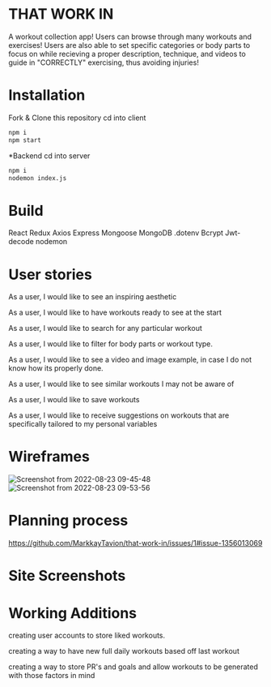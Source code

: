 # THAT WORK IN
A workout collection app! Users can browse through many workouts and exercises! Users are also able to set specific categories or body parts to focus on while recieving a proper description, technique, and videos to guide in "CORRECTLY" exercising, thus avoiding injuries!

# Installation
Fork & Clone this repository
cd into client
```bash
npm i 
npm start
```
*Backend
cd into server
```bash
npm i 
nodemon index.js
```
# Build
React
Redux
Axios
Express
Mongoose
MongoDB
.dotenv
Bcrypt
Jwt-decode
nodemon

# User stories

As a user, I would like to see an inspiring aesthetic

As a user, I would like to have workouts ready to see at the start

As a user, I would like to search for any particular workout

As a user, I would like to filter for body parts or workout type.

As a user, I would like to see a video and image example, in case I do not know how its properly done.

As a user, I would like to see similar workouts I may not be aware of

As a user, I would like to save workouts

As a user, I would like to receive suggestions on workouts that are specifically tailored to my personal variables

# Wireframes

![Screenshot from 2022-08-23 09-45-48](https://media.git.generalassemb.ly/user/43672/files/9c5d2d43-04ff-4f75-b6dc-de541f2bb61c)
![Screenshot from 2022-08-23 09-53-56](https://media.git.generalassemb.ly/user/43672/files/49b4140e-0de6-4294-b715-032c9f1f80f8)

# Planning process

https://github.com/MarkkayTavion/that-work-in/issues/1#issue-1356013069

# Site Screenshots



# Working Additions
creating user accounts to store liked workouts.

creating a way to have new full daily workouts based off last workout

creating a way to store PR's and goals and allow workouts to be generated with those factors in mind
